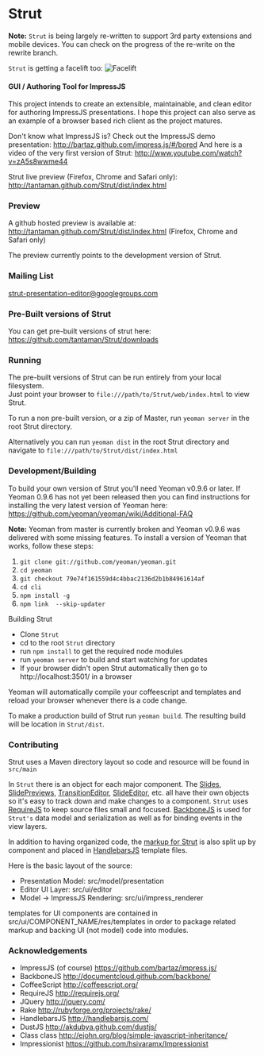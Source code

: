 Strut
=======

**Note:** `Strut` is being largely re-written to support 3rd party extensions and mobile devices.  You can check 
on the progress of the re-write on the rewrite branch.

`Strut` is getting a facelift too:
![Facelift](https://f.cloud.github.com/assets/1009003/26512/13d10f44-4b39-11e2-80e4-578cc6acd3b3.png)

#### GUI / Authoring Tool for ImpressJS ####

This project intends to create an extensible, maintainable, and clean editor for authoring ImpressJS presentations.
I hope this project can also serve as an example of a browser based rich client as the project matures.

Don't know what ImpressJS is?  Check out the ImpressJS demo presentation: http://bartaz.github.com/impress.js/#/bored
And here is a video of the very first version of Strut: http://www.youtube.com/watch?v=zA5s8wwme44

Strut live preview (Firefox, Chrome and Safari only): http://tantaman.github.com/Strut/dist/index.html

### Preview ###

A github hosted preview is available at: http://tantaman.github.com/Strut/dist/index.html (Firefox, Chrome and Safari only)

The preview currently points to the development version of Strut.

### Mailing List ###
strut-presentation-editor@googlegroups.com

### Pre-Built versions of Strut ###

You can get pre-built versions of strut here: https://github.com/tantaman/Strut/downloads


### Running ###

The pre-built versions of Strut can be run entirely from your local filesystem.  
Just point your browser to `file:///path/to/Strut/web/index.html` to view Strut.

To run a non pre-built version, or a zip of Master, run `yeoman server` in the root Strut directory.

Alternatively you can run `yeoman dist` in the root Strut directory and navigate to `file:///path/to/Strut/dist/index.html`

### Development/Building ###
To build your own version of Strut you'll need Yeoman v0.9.6 or later.  If Yeoman 0.9.6 has not yet been released then you can find instructions for installing the very latest version of Yeoman here: https://github.com/yeoman/yeoman/wiki/Additional-FAQ

**Note:** Yeoman from master is currently broken and Yeoman v0.9.6 was delivered with some missing features.  To install a version of Yeoman that works, follow these steps:

1. `git clone git://github.com/yeoman/yeoman.git`
2. `cd yeoman`
3. `git checkout 79e74f161559d4c4bbac2136d2b1b84961614af`
4. `cd cli`
5. `npm install -g`
6. `npm link  --skip-updater`


Building Strut

* Clone `Strut`
* cd to the root `Strut` directory
* run `npm install` to get the required node modules
* run `yeoman server` to build and start watching for updates
* If your browser didn't open Strut automatically then go to http://localhost:3501/ in a browser

Yeoman will automatically compile your coffeescript and templates and reload your browser whenever there is a code change.

To make a production build of Strut run `yeoman build`.
The resulting build will be location in `Strut/dist`.  

### Contributing ###

Strut uses a Maven directory layout so code and resource will be found in `src/main`

In ```Strut``` there is an object for each major component.  The 
[Slides](https://github.com/tantaman/Strut/blob/master/src/main/coffee/model/presentation/Slide.coffee), 
[SlidePreviews](https://github.com/tantaman/Strut/blob/master/src/main/coffee/ui/editor/transition_editor/TransitionSlideSnapshot.coffee), 
[TransitionEditor](https://github.com/tantaman/Strut/blob/master/src/main/coffee/ui/editor/transition_editor/TransitionEditor.coffee), 
[SlideEditor](https://github.com/tantaman/Strut/blob/master/src/main/coffee/ui/editor/SlideEditor.coffee),
etc. all have their own objects so it's easy to
track down and make changes to a component.  ```Strut``` uses [RequireJS](http://requirejs.org/) to keep source files small and
focused.  [BackboneJS](http://documentcloud.github.com/backbone/) is used for ```Strut's``` data model and serialization as well as for binding events in the 
view layers.  

In addition to having organized code, the [markup for Strut](https://github.com/tantaman/Strut/tree/master/src/main/resources/ui/editor/templates) is also 
split up by component and placed in [HandlebarsJS](http://handlebarsjs.com/) template files. 

Here is the basic layout of the source:

* Presentation Model: src/model/presentation
* Editor UI Layer: src/ui/editor
* Model -> ImpressJS Rendering: src/ui/impress_renderer

templates for UI components are contained in src/ui/COMPONENT_NAME/res/templates
in order to package related markup and backing UI (not model) code into modules.

### Acknowledgements ###

* ImpressJS (of course) https://github.com/bartaz/impress.js/
* BackboneJS http://documentcloud.github.com/backbone/
* CoffeeScript http://coffeescript.org/
* RequireJS http://requirejs.org/
* JQuery http://jquery.com/
* Rake http://rubyforge.org/projects/rake/
* HandlebarsJS http://handlebarsjs.com/
* DustJS http://akdubya.github.com/dustjs/
* Class class http://ejohn.org/blog/simple-javascript-inheritance/
* Impressionist https://github.com/hsivaramx/Impressionist
